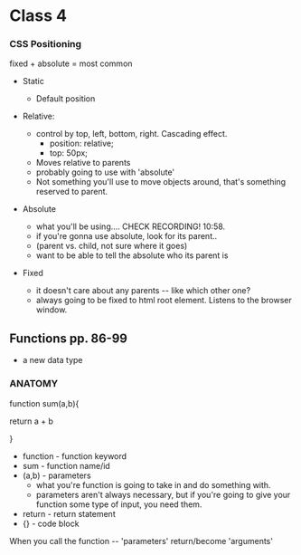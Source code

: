 # Class 4

### CSS Positioning

fixed + absolute = most common

- Static
  - Default position

- Relative:
  - control by top, left, bottom, right. Cascading effect. 
    - position: relative;
    - top: 50px;
  - Moves relative to parents
  - probably going to use with 'absolute'
  - Not something you'll use to move objects around, that's something reserved to parent.

- Absolute
  - what you'll be using.... CHECK RECORDING! 10:58.
  - if you're gonna use absolute, look for its parent..
  - (parent vs. child, not sure where it goes)
  - want to be able to tell the absolute who its parent is

- Fixed
  - it doesn't care about any parents -- like which other one?
  - always going to be fixed to html root element. Listens to the browser window.

## Functions pp. 86-99

- a new data type


### ANATOMY

function sum(a,b){

  return a + b

}

- function - function keyword
- sum - function name/id 
- (a,b) - parameters
  - what you're function is going to take in and do something with. 
  - parameters aren't always necessary, but if you're going to give your function some type of input, you need them.
- return - return statement
- {} - code block

When you call the function -- 'parameters' return/become 'arguments'